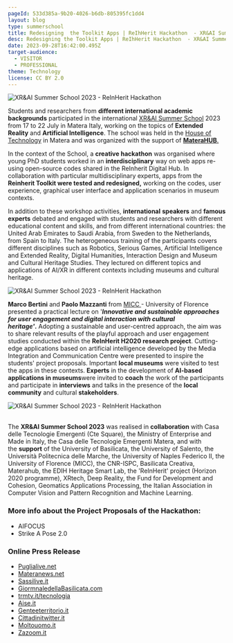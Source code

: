 ```yaml
---
pageId: 533d385a-9b20-4026-b6db-805395fc1dd4
layout: blog
type: summerschool
title: Redesigning  the Toolkit Apps | ReIhHerit Hackathon  - XR&AI Summer School
desc: Redesigning the Toolkit Apps | ReIhHerit Hackathon  - XR&AI Summer School
date: 2023-09-28T16:42:00.495Z
target-audience:
  - VISITOR
  - PROFESSIONAL
theme: Technology
license: CC BY 2.0
---
```

![XR&AI Summer School 2023 - ReInHerit Hackathon ](https://ucarecdn.com/c6b4b5cb-c7ab-4c8f-989b-178242da9cbb/ "XR&AI Summer School 2023 - ReInHerit Hackathon ")

Students and researchers from **different international academic backgrounds** participated in the international [XR&AI Summer School](https://xrsalento.it/xrai-summer-school-2023/) 2023 from 17 to 22 July in Matera Italy, working on the topics of **Extended Reality** and **Artificial Intelligence**. The school was held in the [House of Technology](https://ctematera.it) in Matera and was organized with the support of [**MateraHUB**.](https://www.materahub.com)

In the context of the School, a **creative hackathon** was organised where young PhD students worked in an **interdisciplinary** way on web apps re-using open-source codes shared in the ReInherit Digital Hub.  In collaboration with particular multidisciplinary experts, apps from the **Reinherit Toolkit were tested and redesigned,** working on the codes, user experience, graphical user interface and application scenarios in museum contexts.

In addition to these workshop activities, **international** **speakers** and **famous experts** debated and engaged with students and researchers with different educational content and skills, and from different international countries: the United Arab Emirates to Saudi Arabia, from Sweden to the Netherlands, from Spain to Italy. The heterogeneous training of the participants covers different disciplines such as Robotics, Serious Games, Artificial Intelligence and Extended Reality, Digital Humanities, Interaction Design and Museum and Cultural Heritage Studies.  They lectured on different topics and applications of AI/XR in different contexts including museums and cultural heritage. 

![XR&AI Summer School 2023 - ReInHerit Hackathon ](https://ucarecdn.com/fc989538-123b-4576-8578-a1a77f8a6a57/ "XR&AI Summer School 2023 - ReInHerit Hackathon ")

**Marco Bertini** and **Paolo Mazzanti** from [MICC ](http://www.micc.unifi.it)- University of Florence presented a practical lecture on '***Innovative and sustainable approaches for user engagement and digital interaction with cultural heritage'*.** Adopting a sustainable and user-centred approach, the aim was to share relevant results of the playful approach and user engagement studies conducted within the **ReInHerit H2020 research project**. Cutting-edge applications based on artificial intelligence developed by the Media Integration and Communication Centre were presented to inspire the students' project proposals. Important **local museums** were visited to test the apps in these contexts. **Experts** in the development of **AI-based applications in museums**were invited to **coach** the work of the participants and participate in **interviews** and talks in the presence of the **local community** and cultural **stakeholders**.

![XR&AI Summer School 2023 - ReInHerit Hackathon ](https://ucarecdn.com/28fef69e-9443-414e-aeb3-4cdd258a699d/ "XR&AI Summer School 2023 - ReInHerit Hackathon ")

\
The **XR&AI Summer School 2023** was realised in **collaboration** with Casa delle Tecnologie Emergenti (Cte Square), the Ministry of Enterprise and Made in Italy, the Casa delle Tecnologie Emergenti Matera, and with the **support** of the University of Basilicata, the University of Salento, the Università Politecnica delle Marche, the University of Naples Federico II, the University of Florence (MICC), the CNR-ISPC, Basilicata Creativa, Materahub, the EDIH Heritage Smart Lab, the 'ReInHerit' project (Horizon 2020 programme), XRtech, Deep Reality, the Fund for Development and Cohesion, Geomatics Applications Processing, the Italian Association in Computer Vision and Pattern Recognition and Machine Learning.

### More info about the Project Proposals of the Hackathon:

* AIFOCUS
* Strike A Pose 2.0

### **Online Press Release**

* [Puglialive.net](https://www.puglialive.net/cte-matera-conclusa-nella-citta-dei-sassi-la-sesta-edizione-di-extended-reality-and-artificial-intelligence-international-summer-school-2023/)
* [Materanews.net](https://www.materanews.net/a-matera-studenti-e-ricercatori-da-tutto-il-mondo-ecco-le-foto/)
* [Sassilive.it](https://www.sassilive.it/economia/lavoro/extended-reality-and-artificial-intelligence-international-summer-school-2023-6-edizione-alla-casa-delle-tecnologie-emergenti-di-matera-report-e-foto/)
* [GiormnaledellaBasilicata.com](https://www.giornaledibasilicata.com/2023/07/alla-cte-matera-si-e-tenuta-la-sesta.html)
* [trmtv.it/tecnologia](https://www.trmtv.it/tecnologia/2023_07_24/386978.html?fbclid=IwAR0bnZPlckDJQ1WRNZtGANgvf3KZo0r8w6IbTs4Njvp3PgpoknN_eIAQqkk) 
* [Aise.it](https://www.aise.it/ambiente-e-ricerca/extended-reality-and-ai-international-summer-school-2023-a-matera-la-sesta-edizione-/193228/2)
* [Genteeterritorio.it](https://www.genteeterritorio.it/conclusa-alla-cte-matera-la-extended-reality-and-artificial-intelligence/)
* [Cittadinitwitter.it](https://cittadiniditwitter.it/news/alla-cte-matera-si-e-tenuta-la-sesta-edizione-di-extended-reality-and-artificial-intelligence-international-summer-school-2023/)
* [Moltouomo.it](https://www.moltouomo.it/uomo-cultura-societa/intelligenza-artificiale-e-realta-estesa-la-citta-di-matera-splendida-cornice-allevento-internazionale/)
* [Zazoom.it](https://www.zazoom.it/2023-07-24/intelligenza-artificiale-e-realta-estesa-la-citta-di-matera-splendida-cornice-allevento-internazionale/13258528/)